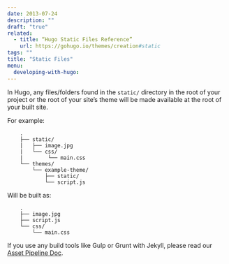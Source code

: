 ```yaml
---
date: 2013-07-24
description: ""
draft: "true"
related: 
  - title: “Hugo Static Files Reference”
    url: https://gohugo.io/themes/creation#static
tags: ""
title: "Static Files"
menu:
  developing-with-hugo:
---
```

In Hugo, any files/folders found in the `static/` directory in the root of your project or the root of your site’s theme will be made available at the root of your built site.

For example:
```
	.
	├── static/
	|   ├── image.jpg
	|   └── css/
	|        └── main.css
	└── themes/
	    └── example-theme/
	        ├── static/
	        └── script.js
```

Will be built as:
```
	.
	├── image.jpg
	├── script.js
	└── css/
	    └── main.css
```

If you use any build tools like Gulp or Grunt with Jekyll, please read our [Asset Pipeline Doc][1].

[1]:	/docs/developing-with-hugo/asset-pipeline
